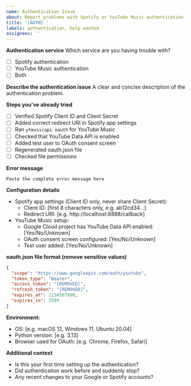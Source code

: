 ```yaml
---
name: Authentication Issue
about: Report problems with Spotify or YouTube Music authentication
title: '[AUTH] '
labels: authentication, help wanted
assignees: ''
---
```


**Authentication service**
Which service are you having trouble with?
- [ ] Spotify authentication
- [ ] YouTube Music authentication
- [ ] Both

**Describe the authentication issue**
A clear and concise description of the authentication problem.

**Steps you've already tried**
- [ ] Verified Spotify Client ID and Client Secret
- [ ] Added correct redirect URI in Spotify app settings
- [ ] Ran `ytmusicapi oauth` for YouTube Music
- [ ] Checked that YouTube Data API is enabled
- [ ] Added test user to OAuth consent screen
- [ ] Regenerated oauth.json file
- [ ] Checked file permissions

**Error message**
```
Paste the complete error message here
```

**Configuration details**
- Spotify app settings (Client ID only, never share Client Secret):
  - Client ID: [first 8 characters only, e.g. ab12cd34...]
  - Redirect URI: [e.g. http://localhost:8888/callback]
- YouTube Music setup:
  - Google Cloud project has YouTube Data API enabled: [Yes/No/Unknown]
  - OAuth consent screen configured: [Yes/No/Unknown]
  - Test user added: [Yes/No/Unknown]

**oauth.json file format (remove sensitive values)**
```json
{
  "scope": "https://www.googleapis.com/auth/youtube",
  "token_type": "Bearer",
  "access_token": "[REMOVED]",
  "refresh_token": "[REMOVED]", 
  "expires_at": 1234567890,
  "expires_in": 3599
}
```

**Environment:**
- OS: [e.g. macOS 12, Windows 11, Ubuntu 20.04]
- Python version: [e.g. 3.13]
- Browser used for OAuth: [e.g. Chrome, Firefox, Safari]

**Additional context**
- Is this your first time setting up the authentication?
- Did authentication work before and suddenly stop?
- Any recent changes to your Google or Spotify accounts?